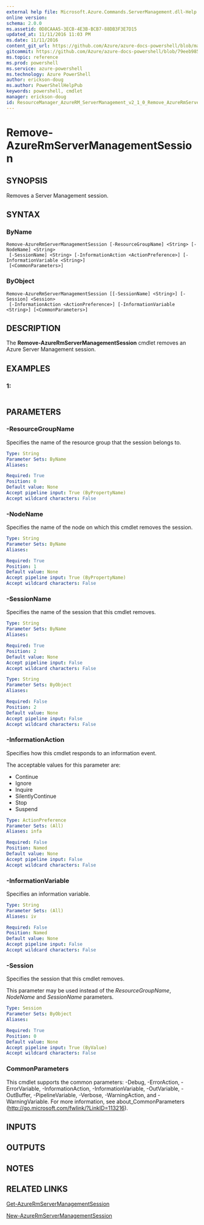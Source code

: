 ```yaml
---
external help file: Microsoft.Azure.Commands.ServerManagement.dll-Help.xml
online version: 
schema: 2.0.0
ms.assetid: 0D8CAAA5-3ECB-4E3B-BCB7-88DB3F3E7D15
updated_at: 11/11/2016 11:03 PM
ms.date: 11/11/2016
content_git_url: https://github.com/Azure/azure-docs-powershell/blob/master/azureps-cmdlets-docs/ResourceManager/AzureRM.ServerManagement/v2.1.0/Remove-AzureRmServerManagementSession.md
gitcommit: https://github.com/Azure/azure-docs-powershell/blob/79eeb985ea480979357fb4695832a0c3d29a48bf/azureps-cmdlets-docs/ResourceManager/AzureRM.ServerManagement/v2.1.0/Remove-AzureRmServerManagementSession.md
ms.topic: reference
ms.prod: powershell
ms.service: azure-powershell
ms.technology: Azure PowerShell
author: erickson-doug
ms.author: PowerShellHelpPub
keywords: powershell, cmdlet
manager: erickson-doug
id: ResourceManager_AzureRM_ServerManagement_v2_1_0_Remove_AzureRmServerManagementSession_md
---
```


# Remove-AzureRmServerManagementSession

## SYNOPSIS
Removes a Server Management session.

## SYNTAX

### ByName
```
Remove-AzureRmServerManagementSession [-ResourceGroupName] <String> [-NodeName] <String>
 [-SessionName] <String> [-InformationAction <ActionPreference>] [-InformationVariable <String>]
 [<CommonParameters>]
```

### ByObject
```
Remove-AzureRmServerManagementSession [[-SessionName] <String>] [-Session] <Session>
 [-InformationAction <ActionPreference>] [-InformationVariable <String>] [<CommonParameters>]
```

## DESCRIPTION
The **Remove-AzureRmServerManagementSession** cmdlet removes an Azure Server Management session.

## EXAMPLES

### 1:
```

```

## PARAMETERS

### -ResourceGroupName
Specifies the name of the resource group that the session belongs to.

```yaml
Type: String
Parameter Sets: ByName
Aliases: 

Required: True
Position: 0
Default value: None
Accept pipeline input: True (ByPropertyName)
Accept wildcard characters: False
```

### -NodeName
Specifies the name of the node on which this cmdlet removes the session.

```yaml
Type: String
Parameter Sets: ByName
Aliases: 

Required: True
Position: 1
Default value: None
Accept pipeline input: True (ByPropertyName)
Accept wildcard characters: False
```

### -SessionName
Specifies the name of the session that this cmdlet removes.

```yaml
Type: String
Parameter Sets: ByName
Aliases: 

Required: True
Position: 2
Default value: None
Accept pipeline input: False
Accept wildcard characters: False
```

```yaml
Type: String
Parameter Sets: ByObject
Aliases: 

Required: False
Position: 2
Default value: None
Accept pipeline input: False
Accept wildcard characters: False
```

### -InformationAction
Specifies how this cmdlet responds to an information event.

The acceptable values for this parameter are:

- Continue
- Ignore
- Inquire
- SilentlyContinue
- Stop
- Suspend

```yaml
Type: ActionPreference
Parameter Sets: (All)
Aliases: infa

Required: False
Position: Named
Default value: None
Accept pipeline input: False
Accept wildcard characters: False
```

### -InformationVariable
Specifies an information variable.

```yaml
Type: String
Parameter Sets: (All)
Aliases: iv

Required: False
Position: Named
Default value: None
Accept pipeline input: False
Accept wildcard characters: False
```

### -Session
Specifies the session that this cmdlet removes.

This parameter may be used instead of the *ResourceGroupName*, *NodeName* and *SessionName* parameters.

```yaml
Type: Session
Parameter Sets: ByObject
Aliases: 

Required: True
Position: 0
Default value: None
Accept pipeline input: True (ByValue)
Accept wildcard characters: False
```

### CommonParameters
This cmdlet supports the common parameters: -Debug, -ErrorAction, -ErrorVariable, -InformationAction, -InformationVariable, -OutVariable, -OutBuffer, -PipelineVariable, -Verbose, -WarningAction, and -WarningVariable. For more information, see about_CommonParameters (http://go.microsoft.com/fwlink/?LinkID=113216).

## INPUTS

## OUTPUTS

## NOTES

## RELATED LINKS

[Get-AzureRmServerManagementSession](xref:ResourceManager/AzureRM.ServerManagement/v2.1.0/Get-AzureRmServerManagementSession.md)

[New-AzureRmServerManagementSession](xref:ResourceManager/AzureRM.ServerManagement/v2.1.0/New-AzureRmServerManagementSession.md)


